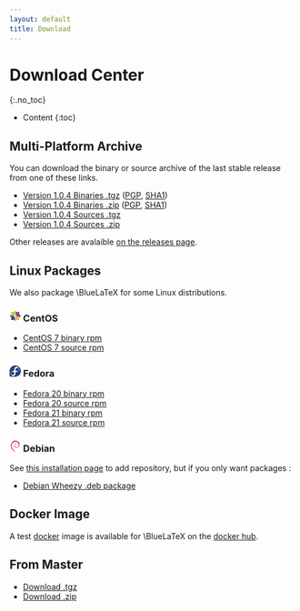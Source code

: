 ```yaml
---
layout: default
title: Download
---
```


Download Center
===============
{:.no_toc}

* Content
{:toc}

Multi-Platform Archive
----------------------

You can download the binary or source archive of the last stable release from one of these links.

 - [Version 1.0.4 Binaries .tgz](https://github.com/gnieh/bluelatex/releases/download/v1.0.4/bluelatex-1.0.4.tgz) ([PGP](https://github.com/gnieh/bluelatex/releases/download/v1.0.4/bluelatex-1.0.4.tgz.asc), [SHA1](https://github.com/gnieh/bluelatex/releases/download/v1.0.4/bluelatex-1.0.4.tgz.sha1))
 - [Version 1.0.4 Binaries .zip](https://github.com/gnieh/bluelatex/releases/download/v1.0.4/bluelatex-1.0.4.zip) ([PGP](https://github.com/gnieh/bluelatex/releases/download/v1.0.4/bluelatex-1.0.4.zip.asc), [SHA1](https://github.com/gnieh/bluelatex/releases/download/v1.0.4/bluelatex-1.0.4.zip.sha1))
 - [Version 1.0.4 Sources .tgz](https://github.com/gnieh/bluelatex/archive/v1.0.4.tar.gz)
 - [Version 1.0.4 Sources .zip](https://github.com/gnieh/bluelatex/archive/v1.0.4.zip)

Other releases are avalaible [on the releases page](https://github.com/gnieh/bluelatex/releases/).

Linux Packages
--------------

We also package \BlueLaTeX for some Linux distributions.

### ![CentOS logo](/images/centos.png) CentOS

 - [CentOS 7 binary rpm](http://ares.ptitoliv.net/bluelatex/bluelatex-1.0.4-1.el7.centos.x86_64.rpm)
 - [CentOS 7 source rpm](http://ares.ptitoliv.net/bluelatex/bluelatex-1.0.4-1.el7.centos.src.rpm)

### ![Fedora logo](/images/fedora.png) Fedora

 - [Fedora 20 binary rpm](http://ares.ptitoliv.net/bluelatex/bluelatex-1.0.4-1.fc20.x86_64.rpm)
 - [Fedora 20 source rpm](http://ares.ptitoliv.net/bluelatex/bluelatex-1.0.4-1.fc20.src.rpm)
 - [Fedora 21 binary rpm](http://ares.ptitoliv.net/bluelatex/bluelatex-1.0.4-1.fc21.x86_64.rpm)
 - [Fedora 21 source rpm](http://ares.ptitoliv.net/bluelatex/bluelatex-1.0.4-1.fc21.src.rpm)

### ![Debian logo](/images/debian.png) Debian

See [this installation page](/installation/) to add repository, but if you only want packages :

 - [Debian Wheezy .deb package](http://deb.drouet.eu/pool/main/b/bluelatex/bluelatex_1.0.4-1_all.deb)

Docker Image
------------

A test [docker](https://www.docker.com/) image is available for \BlueLaTeX on the [docker hub](https://registry.hub.docker.com/u/ptitoliv/bluelatex/).

From Master
-----------

 - [Download .tgz](https://github.com/gnieh/bluelatex/tarball/master)
 - [Download .zip](https://github.com/gnieh/bluelatex/zipball/master)
